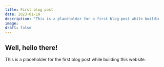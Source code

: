 ```yaml
---
title: First blog post
date: 2023-01-19
description: "This is a placeholder for a first blog post while building this website."
image: 
draft: false
---
```


## Well, hello there!

This is a placeholder for the first blog post while building this website.